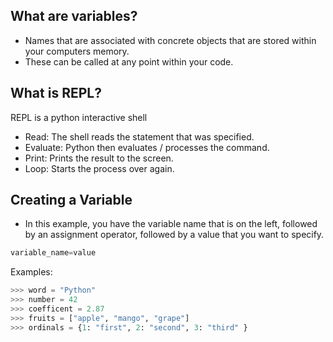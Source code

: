 

## What are variables? 
- Names that are associated with concrete objects that are stored within your computers memory. 
- These can be called at any point within your code. 

## What is REPL?
REPL is a python interactive shell

- Read: The shell reads the statement that was specified. 
- Evaluate: Python then evaluates / processes the command.
- Print: Prints the result to the screen.
- Loop: Starts the process over again. 
## Creating a Variable

- In this example, you have the variable name that is on the left, followed by an assignment operator, followed by a value that you want to specify.  

```python
variable_name=value
```

Examples: 

```python
>>> word = "Python"
>>> number = 42
>>> coefficent = 2.87
>>> fruits = ["apple", "mango", "grape"]
>>> ordinals = {1: "first", 2: "second", 3: "third" }
```


